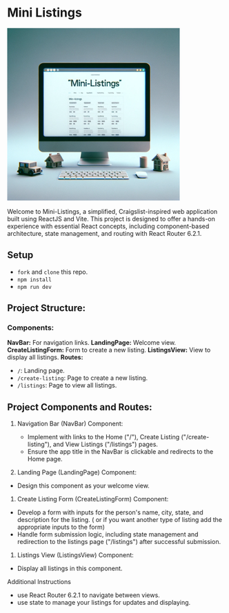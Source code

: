 # Mini Listings

<img src="./mini-listings.png" width="400" height="400">

Welcome to Mini-Listings, a simplified, Craigslist-inspired web application built using ReactJS and Vite. This project is designed to offer a hands-on experience with essential React concepts, including component-based architecture, state management, and routing with React Router 6.2.1.

## Setup

- `fork` and `clone` this repo.
- `npm install`
- `npm run dev`


## Project Structure:

### Components:
**NavBar:** For navigation links.
**LandingPage:** Welcome view.
**CreateListingForm:** Form to create a new listing.
**ListingsView:** View to display all listings.
**Routes:**
  - `/`: Landing page.
  - `/create-listing`: Page to create a new listing.
  - `/listings`: Page to view all listings.


## Project Components and Routes:

1. Navigation Bar (NavBar) Component:
    - Implement with links to the Home ("/"), Create Listing ("/create-listing"), and View Listings ("/listings") pages.
    - Ensure the app title in the NavBar is clickable and redirects to the Home page.

1. Landing Page (LandingPage) Component:
  - Design this component as your welcome view.

1. Create Listing Form (CreateListingForm) Component:
  - Develop a form with inputs for the person's name, city, state, and description for the listing. ( or if you want another type of listing add the appropriate inputs to the form)
  - Handle form submission logic, including state management and redirection to the listings page ("/listings") after successful submission.

1. Listings View (ListingsView) Component:
  - Display all listings in this component.

Additional Instructions
- use React Router 6.2.1 to navigate between views.
- use state to manage your listings for updates and displaying.